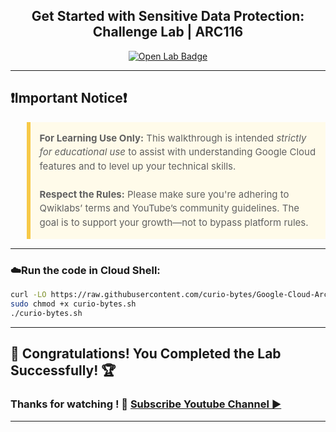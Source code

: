 
<h2 align="center">
Get Started with Sensitive Data Protection: Challenge Lab | ARC116
</h2>

<div align="center">
  <a href="https://www.cloudskillsboost.google/course_templates/750/labs/510997" target="_blank" rel="noopener noreferrer">
    <img src="https://img.shields.io/badge/Open_Lab-Cloud_Skills_Boost-4285F4?style=for-the-badge&logo=google&logoColor=white&labelColor=34A853" alt="Open Lab Badge">
  </a>
</div>

---

## ❗Important Notice❗

<blockquote style="background-color: #fffbea; border-left: 6px solid #f7c948; padding: 1em; font-size: 15px; line-height: 1.5;">
  <strong>For Learning Use Only:</strong> This walkthrough is intended <em>strictly for educational use</em> to assist with understanding Google Cloud features and to level up your technical skills.
  <br><br>
  <strong>Respect the Rules:</strong> Please make sure you're adhering to Qwiklabs’ terms and YouTube’s community guidelines. The goal is to support your growth—not to bypass platform rules.
</blockquote>

---

### ☁️Run the code in Cloud Shell:

```bash
curl -LO https://raw.githubusercontent.com/curio-bytes/Google-Cloud-Arcade/main/Get%20Started%20with%20Sensitive%20Data%20Protection%3A%20Challenge%20Lab/curio-bytes.sh
sudo chmod +x curio-bytes.sh
./curio-bytes.sh
```

---
## 🎉 Congratulations! You Completed the Lab Successfully! 🏆

### Thanks for watching ! 💮 [Subscribe Youtube Channel ▶️](https://youtube.com/@curio_bytes_15?si=rJfZC1bLswC79o3V)
---
